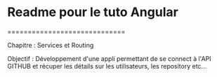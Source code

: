 # Readme pour le tuto Angular 
=============================

Chapitre : Services et Routing

Objectif : Développement d'une appli permettant de se connect à l'API GITHUB et récuper les détails sur les utilisateurs, les repository etc...
